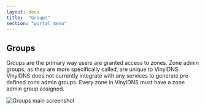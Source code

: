 ```yaml
---
layout: docs
title:  "Groups"
section: "portal_menu"
---
```


## Groups

Groups are the primary way users are granted access to zones. Zone admin groups, as they are more specifically called, are unique to VinylDNS. VinylDNS does not currently integrate with any services to generate pre-defined zone admin groups. Every zone in VinylDNS must have a zone admin group assigned.

![Groups main screenshot](groups-main.png)
